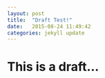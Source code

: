 ```yaml
---
layout: post
title:  "Draft Test!"
date:   2015-08-24 11:49:42
categories: jekyll update
---
```


# This is a draft...